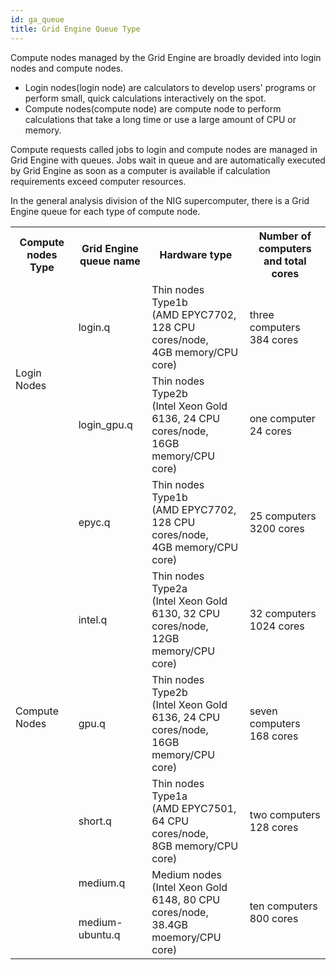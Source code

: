 ```yaml
---
id: ga_queue
title: Grid Engine Queue Type
---
```



Compute nodes managed by the Grid Engine are broadly devided into login nodes and compute nodes.

- Login nodes(login node) are calculators to develop users' programs or perform small, quick calculations interactively on the spot.
- Compute nodes(compute node) are compute node to perform calculations that take a long time or use a large amount of CPU or memory.

Compute requests called jobs to login and compute nodes are managed in Grid Engine with queues.
Jobs wait in queue and are automatically executed by Grid Engine as soon as a computer is available if calculation requirements exceed computer resources.

In the general analysis division of the NIG supercomputer, there is a Grid Engine queue for each type of compute node.





<table>
<tr>
<th>Compute nodes Type</th>
<th>Grid Engine queue name</th>
<th>Hardware type</th>
<th>Number of computers and total cores</th>
</tr>
<tr>
<td rowspan="2">Login Nodes</td>
<td>login.q</td>
<td>
Thin nodes Type1b<br />
(AMD EPYC7702, 128 CPU cores/node,<br />
4GB memory/CPU core)
</td>
<td>three computers<br/>384 cores</td>
</tr>
<tr>

<td>login_gpu.q</td>
<td>
Thin nodes Type2b <br />
(Intel Xeon Gold 6136, 24 CPU cores/node, <br />
16GB memory/CPU core)
</td>
<td>one computer<br/>24 cores</td>
</tr>

<tr>
<td rowspan="6">Compute Nodes</td>
<td>epyc.q</td>
<td>
Thin nodes Type1b<br />
(AMD EPYC7702, 128 CPU cores/node, <br />
4GB memory/CPU core)
</td>
<td>25 computers<br/>3200 cores</td>
</tr>
<tr>
<td>intel.q</td>
<td>
Thin nodes Type2a <br />
(Intel Xeon Gold 6130, 32 CPU cores/node, <br />
12GB memory/CPU core)
</td>
<td>32 computers<br/>1024 cores</td>
</tr>
<tr>
<td>gpu.q</td>
<td>
Thin nodes Type2b <br />
(Intel Xeon Gold 6136, 24 CPU cores/node, <br />
16GB memory/CPU core)
</td>
<td>seven computers<br/>168 cores</td>
</tr>
<tr>
<td>short.q</td>
<td>
Thin nodes Type1a <br />
(AMD EPYC7501, 64 CPU cores/node,<br />
8GB memory/CPU core)
</td>
<td>two computers<br/>128 cores</td>
</tr>
<tr>
<td>medium.q</td>
<td rowspan="2">
Medium nodes <br />
(Intel Xeon Gold 6148, 80 CPU cores/node, <br />
38.4GB moemory/CPU core)
</td>
<td rowspan="2">ten computers<br/>800 cores</td>
</tr>
<tr>
<td>medium-ubuntu.q</td>
</tr>

</table>
